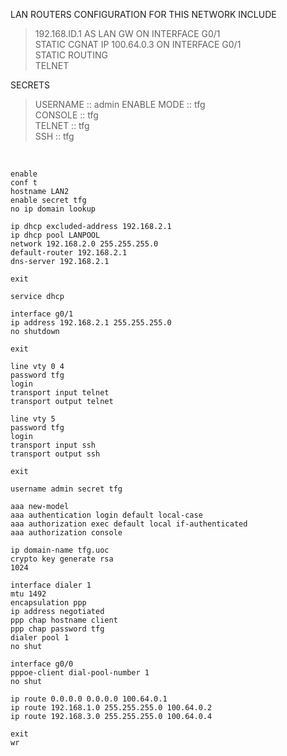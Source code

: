 LAN ROUTERS CONFIGURATION FOR THIS NETWORK INCLUDE  

>192.168.ID.1 AS LAN GW ON INTERFACE G0/1  
>STATIC CGNAT IP 100.64.0.3 ON INTERFACE G0/1  
>STATIC ROUTING  
>TELNET  
  
SECRETS  

>USERNAME    :: admin
>ENABLE MODE :: tfg  
>CONSOLE     :: tfg  
>TELNET      :: tfg  
>SSH         :: tfg    
  
&nbsp;  
  
```
enable
conf t
hostname LAN2
enable secret tfg
no ip domain lookup

ip dhcp excluded-address 192.168.2.1
ip dhcp pool LANPOOL
network 192.168.2.0 255.255.255.0
default-router 192.168.2.1
dns-server 192.168.2.1

exit

service dhcp

interface g0/1
ip address 192.168.2.1 255.255.255.0
no shutdown

exit

line vty 0 4
password tfg
login
transport input telnet
transport output telnet

line vty 5
password tfg
login
transport input ssh
transport output ssh

exit

username admin secret tfg

aaa new-model
aaa authentication login default local-case
aaa authorization exec default local if-authenticated
aaa authorization console

ip domain-name tfg.uoc
crypto key generate rsa 
1024  

interface dialer 1
mtu 1492
encapsulation ppp
ip address negotiated 
ppp chap hostname client
ppp chap password tfg
dialer pool 1
no shut

interface g0/0
pppoe-client dial-pool-number 1
no shut

ip route 0.0.0.0 0.0.0.0 100.64.0.1
ip route 192.168.1.0 255.255.255.0 100.64.0.2
ip route 192.168.3.0 255.255.255.0 100.64.0.4

exit
wr
```
